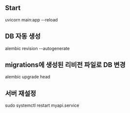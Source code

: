 ## Start
uvicorn main:app --reload

## DB 자동 생성
alembic revision --autogenerate

## migrations에 생성된 리비전 파일로 DB 변경
alembic upgrade head

## 서버 재설정
sudo systemctl restart myapi.service